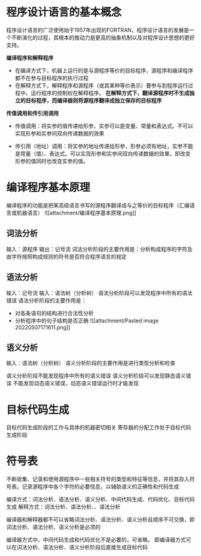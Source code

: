 # 程序设计语言的基本概念

程序设计语言的广泛使用始于1957年出现的FORTRAN，程序设计语言的发展是一个不断演化的过程，其根本的推动力是更高的抽象机制以及对程序设计思想的更好支持。

**编译程序和解释程序**
- 在编译方式下，机器上运行的是与源程序等价的目标程序，源程序和编译程序都不在参与目标程序的执行过程
- 在解释方式下，解释程序和源程序（或其某种等价表示）要参与到程序运行过程中。运行程序的控制权在解释程序。
**在解释方式下，翻译源程序时不生成独立的目标程序，而编译器则将源程序翻译成独立保存的目标程序**

**传值调用和传引用调用**

- 传值调用：将实参的值传递给形参，实参可以是变量、常量和表达式。不可以实现形参和实参间双向传递数据的效果

- 传引用（地址）调用：将实参的地址传递给形参，形参必须有地址，实参不能是常量（值）、表达式。可以实现形参和实参间双向传递数据的效果，即改变形参的值同时也改变实参的值。

# 编译程序基本原理

编译程序的功能是把某高级语言书写的源程序翻译成与之等价的目标程序（汇编语言或机器语言）
![[attachment/编译程序基本原理.png]]
## 词法分析
输入：源程序
输出：记号流
词法分析阶段的主要作用是：分析构成程序的字符及由字符按照构成规则的符号是否符合程序语言的规定

## 语法分析
输入：记号流
输入：语法树（分析树）
语法分析阶段可以发现程序中所有的语法错误
语法分析阶段的主要作用是：
- 对各条语句的结构进行合法性分析
- 分析程序中的句子结构是否正确
![[attachment/Pasted image 20220507171611.png]]

## 语义分析
输入：语法树（分析树）
语义分析阶段的主要作用是进行类型分析和检查

语义分析阶段不能发现程序中所有的语义错误
语义分析阶段可以发现静态语义错误
不能发现动态语义错误，动态语义错误运行时才能发现

# 目标代码生成
目标代码生成阶段的工作与具体的机器密切相关
寄存器的分配工作处于目标代码生成阶段

# 符号表
不断收集、记录和使用源程序中一些相关符号的类型和特征等信息，并将其存入符号表。记录源程序中各个字符的必要信息，以辅助语义的正确性和代码生成

编译方式：词法分析、语法分析、语义分析、中间代码生成、代码优化、目标代码生成
解释方式：词法分析、语法分析、、语法分析

编译器和解释器都不可以省略词法分析、语法分析、语义分析且顺序不可交换，即词法分析、语法分析、语义分析是必须的

编译器方式中，中间代码生成和代码优化不是必要的，可省略。
即编译器方式可以在词法分析、语法分析、语义分析阶段后直接生成目标代码

